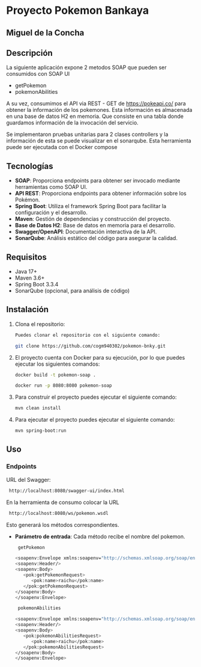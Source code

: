 # Proyecto Pokemon Bankaya

## Miguel de la Concha 

## Descripción

La siguiente aplicación expone 2 metodos SOAP que pueden ser consumidos con SOAP UI
- getPokemon
- pokemonAbilities

A su vez, consumimos el API via REST - GET de https://pokeapi.co/ para obtener la información de los pokemones.
Esta información es almacenada en una base de datos H2 en memoria.
Que consiste en una tabla donde guardamos información de la invocación del servicio.

Se implementaron pruebas unitarias para 2 clases controllers 
y la información de esta se puede visualizar en el sonarqube.
Esta herramienta puede ser ejecutada con el Docker compose


## Tecnologías

- **SOAP**: Proporciona endpoints para obtener ser invocado mediante herramientas como SOAP UI.
- **API REST**: Proporciona endpoints para obtener información sobre los Pokémon.
- **Spring Boot**: Utiliza el framework Spring Boot para facilitar la configuración y el desarrollo.
- **Maven**: Gestión de dependencias y construcción del proyecto.
- **Base de Datos H2**: Base de datos en memoria para el desarrollo.
- **Swagger/OpenAPI**: Documentación interactiva de la API.
- **SonarQube**: Análisis estático del código para asegurar la calidad.

## Requisitos

- Java 17+
- Maven 3.6+
- Spring Boot 3.3.4
- SonarQube (opcional, para análisis de código)

## Instalación

1. Clona el repositorio:
    ```sh
    Puedes clonar el repositorio con el siguiente comando:
   
    git clone https://github.com/cogm940302/pokemon-bnky.git
    ```
2. El proyecto cuenta con Docker para su ejecución, por lo que puedes ejecutar los siguientes comandos:
    ```sh
    docker build -t pokemon-soap .
   
   docker run -p 8080:8080 pokemon-soap
    ```

3. Para construir el proyecto puedes ejecutar el siguiente comando:
    ```sh
    mvn clean install
    ```

4. Para ejecutar el proyecto puedes ejecutar el siguiente comando:
    ```sh
    mvn spring-boot:run
    ```

## Uso

### Endpoints
URL del Swagger: 
   ```sh
    http://localhost:8080/swagger-ui/index.html
   ```

   En la herramienta de consumo colocar la URL
   ```sh
    http://localhost:8080/ws/pokemon.wsdl
   ```
Esto generará los métodos correspondientes.

- **Parámetro de entrada**: Cada método recibe el nombre del pokemon.

   ```sh
    getPokemon
  
  <soapenv:Envelope xmlns:soapenv="http://schemas.xmlsoap.org/soap/envelope/" xmlns:pok="http://poke.bankaya/pokemon">
   <soapenv:Header/>
   <soapenv:Body>
      <pok:getPokemonRequest>
         <pok:name>raichu</pok:name>
      </pok:getPokemonRequest>
   </soapenv:Body>
   </soapenv:Envelope>
   ```

   ```sh
    pokemonAbilities
  
  <soapenv:Envelope xmlns:soapenv="http://schemas.xmlsoap.org/soap/envelope/" xmlns:pok="http://poke.bankaya/pokemon">
   <soapenv:Header/>
   <soapenv:Body>
      <pok:pokemonAbilitiesRequest>
         <pok:name>raichu</pok:name>
      </pok:pokemonAbilitiesRequest>
   </soapenv:Body>
   </soapenv:Envelope>
   ```
